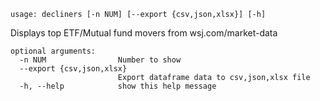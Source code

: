 ```
usage: decliners [-n NUM] [--export {csv,json,xlsx}] [-h]
```

Displays top ETF/Mutual fund movers from wsj.com/market-data

```
optional arguments:
  -n NUM                Number to show
  --export {csv,json,xlsx}
                        Export dataframe data to csv,json,xlsx file
  -h, --help            show this help message
```
